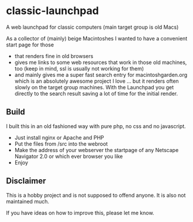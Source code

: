 # classic-launchpad
A web launchpad for classic computers (main target group is old Macs)

As a collector of (mainly) beige Macintoshes I wanted to have a convenient start page for those 
+ that renders fine in old browsers
+ gives me links to some web resources that work in those old machines, too (keep in mind, ssl is usually not working for them)
+ and mainly gives me a super fast search entry for macintoshgarden.org which is an absolutely awesome project I love ... but it renders often slowly on the target group machines. With the Launchpad you get directly to the search result saving a lot of time for the initial render.

## Build
I built this in an old fashioned way with pure php, no css and no javascript. 
+ Just install nginx or Apache and PHP
+ Put the files from /src into the webroot
+ Make the address of your webserver the startpage of any Netscape Navigator 2.0 or which ever browser you like
+ Enjoy

## Disclaimer
This is a hobby project and is not supposed to offend anyone. It is also not maintained much.

If you have ideas on how to improve this, please let me know.
